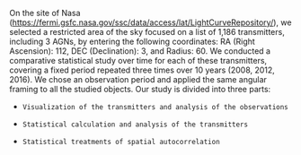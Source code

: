 On the site of Nasa (https://fermi.gsfc.nasa.gov/ssc/data/access/lat/LightCurveRepository/), we selected  a restricted area of the sky focused on a list of 1,186 transmitters, including 3 AGNs, by entering the following coordinates: RA (Right Ascension): 112, DEC (Declination): 3, and Radius: 60.
We conducted a comparative statistical study over time for each of these transmitters, covering a fixed period repeated three times over 10 years (2008, 2012, 2016). We chose an observation period and applied the same angular framing to all the studied objects.
Our study is divided into three parts:
-     Visualization of the transmitters and analysis of the observations
-     Statistical calculation and analysis of the transmitters
-     Statistical treatments of spatial autocorrelation
